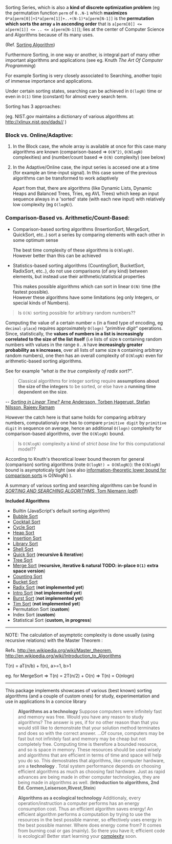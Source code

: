 Sorting Series, which is also a **kind of discrete optimization problem** (eg the permutation function `perm` of `0..N-1` which **maximizes** `0*a[perm[0]]+1*a[perm[1]]+..+(N-1)*a[perm[N-1]]` is the **permutation which sorts the array `a` in ascending order** that is `a[perm[0]] <= a[perm[1]] <= .. <= a[perm[N-1]]`); lies at the center of Computer Science and Algorithms because of its many uses.

(Ref. [Sorting Algorithm](https://en.wikipedia.org/wiki/Sorting_algorithm))

Furthermore Sorting, in one way or another, is integral part of many other important algorithms and applications (see eg. Knuth *The Art Of Computer Programming*)

For example Sorting is very closely associated to Searching, another topic of immense importance and applications.

Under certain sorting states, searching can be achieved in `O(logN)` time or even in `O(1)` time (constant) for almost every search term.

Sorting has 3 approaches:

(eg. NIST.gov maintains a dictionary of various algorithms at:  http://xlinux.nist.gov/dads// )


### Block vs. Online/Adaptive:

1. In the Block case, the whole array is available at once
for this case many algorithms are known (comparison-based => `O(N^2)`, `O(NlogN)` complexities) and (number/count based => `O(N)` complexity) (see below)

2. In the Adaptive/Online case, the input series is
accesed one at a time (for example an time-input signal). In this case some of the previous algorithms can be transformed to work adaptively

    Apart from that, there are algorithms (like Dynamic Lists, Dynamic Heaps and Balanced Trees, Tries, eg AVL Trees) which keep an input sequence always in a 'sorted' state (with each new input) with relatively low complexity (eg `O(logN)`).


### Comparison-Based vs. Arithmetic/Count-Based:

* Comparison-based sorting algorithms (InsertionSort, MergeSort, QuickSort, etc..) sort a series by comparing elements with each other in some optimum sense

    The best time complexity of these algorithms is `O(NlogN)`.  
    However better than this can be achieved   

* Statistics-based sorting algorithms (CountingSort, BucketSort, RadixSort, etc..), do not use comparisons (of any kind) between elements, but instead use their arithmetic/statistical properties

    This makes possible algorithms which can sort in linear `O(N)` time (the fastest possible).   
    However these algorithms have some limitations (eg only Integers, or special kinds of Numbers). 


> Is `O(N)` sorting possible for arbitrary random numbers??


Computing the value of a certain number `n` (in a fixed type of encoding, eg `decimal-place`) requires approximately `O(logn)` *"primitive digit"* operations. Since, statistically, the **values of numbers in a list is increasingly correlated to the size of the list itself** (i.e lists of size `N` containing random numbers with values in the range `0..N` have **increasingly greater probability as `N` increases**, over all lists of same size `N` containing arbitrary random numbers), one then has an overall complexity of `O(NlogN)` even for arithmetic-based sorting algorithms.  

See for example *"what is the true complexity of radix sort?"*.

> Classical algorithms for integer sorting require **assumptions about the size of the integers** to be sorted, or else have a **running time dependent on the size**.

-- [*Sorting in Linear Time?* Arne Andersson, Torben Hagerupt, Stefan Nilsson, Rajeev Ramam](https://www.cs.unc.edu/~plaisted/comp550/linear%20time%20sorting.pdf)

However the catch here is that same holds for comparing arbitrary numbers, computationaly one has to compare `primitive digit` by `primitive digit` in sequence on average, hence an additional `O(logn)` complexity for comparison-based algorithms, over the `O(NlogN)` bound.


> Is `O(NlogN)` complexity a kind of *strict base line* for this computational model??

According to Knuth's theoretical lower bound theorem for general (comparison) sorting algorithms (note `O(logN!) = O(NlogN)`): the `O(NlogN)` bound is asymptoticaly tight (see also [information-theoretic lower bound for comparison sorts](https://www.inf.fh-flensburg.de/lang/algorithmen/sortieren/lowerbounden.htm) is &Omega;(NlogN) ).


A summary of various sorting and searching algorithms can be found in [*SORTING AND SEARCHING ALGORITHMS*, Tom Niemann (pdf)](https://www.epaperpress.com/sortsearch/download/sortsearch.pdf)


**Included Algorithms**

* Builtin (JavaScript's default sorting algorithm)
* [Bubble Sort](http://en.wikipedia.org/wiki/Bubble_sort)
* [Cocktail Sort](http://en.wikipedia.org/wiki/Cocktail_shaker_sort)
* [Cycle Sort](http://en.wikipedia.org/wiki/Cycle_sort)
* [Heap Sort](http://en.wikipedia.org/wiki/Heap_sort)
* [Insertion Sort](http://en.wikipedia.org/wiki/Insertion_sort)
* [Library Sort](http://en.wikipedia.org/wiki/Library_sort)
* [Shell Sort](http://en.wikipedia.org/wiki/Shellsort)
* [Quick Sort](http://en.wikipedia.org/wiki/Quicksort) (**recursive &amp; iterative**)
* [Tree Sort](http://en.wikipedia.org/wiki/Tree_sort)
* [Merge Sort](http://en.wikipedia.org/wiki/Merge_sort) (**recursive, iterative &amp; natural TODO: in-place `O(1)` extra space version**)
* [Counting Sort](http://en.wikipedia.org/wiki/Counting_sort)
* [Bucket Sort](http://en.wikipedia.org/wiki/Bucket_sort)
* [Radix Sort](http://en.wikipedia.org/wiki/Radix_sort) (**not implemented yet**)
* [Intro Sort](https://en.wikipedia.org/wiki/Introsort) (**not implemented yet**)
* [Burst Sort](http://en.wikipedia.org/wiki/Burstsort) (**not implemented yet**)
* [Tim Sort](http://en.wikipedia.org/wiki/Timsort) (**not implemented yet**)
* Permutation Sort (**custom**)
* Index Sort (**custom**)
* Statistical Sort (**custom, in progress**)


------------------------------------------------------

NOTE: The calculation of asymptotic complexity is done usually (using recursive relations)
with the Master Theorem :

Refs.
        http://en.wikipedia.org/wiki/Master_theorem,
        http://en.wikipedia.org/wiki/Introduction_to_Algorithms


T(n) = aT(n/b) + f(n),  a>=1, b>1

eg. for MergeSort => T(n) = 2T(n/2) + O(n) =>  T(n) = O(nlogn)


---------------------------------------------------------

This package implements showcases of various (best known) sorting algorithms
(and a couple of custom ones)
for study, experimentation and use in applications
In a concice library


> __Algorithms as a technology__   Suppose computers were infinitely fast and memory was free. Would you have any reason to study algorithms? The answer is yes, if for no other reason than that you would  still like to demonstrate that your solution method terminates and does so with the correct answer.  ...Of course, computers may be fast but not infinitely fast and memory may be cheap but not completely free. Computing time is therefore a  bounded resource, and so is space in memory. These resources should be used wisely and algorithms that are efficient in terms of time and space will help you do so.  This demostrates that algorithms, like computer hardware, are a __technology__ . Total system performance depends on choosing efficient algorithms as much as choosing fast hardware. Just as rapid advances are being made in other computer technologies, they are being made in algorithms as well. (__Introduction to algorithms, 2nd Ed. Cormen,Leiserson,Rivest,Stein__)



> __Algorithms as a ecological technology__     Additionaly, every operation/instruction a computer performs has an energy consumption cost. Thus an efficient algorithm saves energy!  An efficient algorithm performs a computation by trying to use the resources in the best possible manner, so effectively uses energy in the best possible manner.  Where does energy come from? It comes from burning coal or gas (mainly).  So there you have it; efficient code is ecological!  Better start learning your [complexity]( http://en.wikipedia.org/wiki/Computational_complexity_theory) soon.
